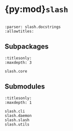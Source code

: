 # {py:mod}`slash`

```{py:module} slash
```

```{autodoc2-docstring} slash
:parser: slash.docstrings
:allowtitles:
```

## Subpackages

```{toctree}
:titlesonly:
:maxdepth: 3

slash.core
```

## Submodules

```{toctree}
:titlesonly:
:maxdepth: 1

slash.cli
slash.daemon
slash.slash
slash.utils
```
